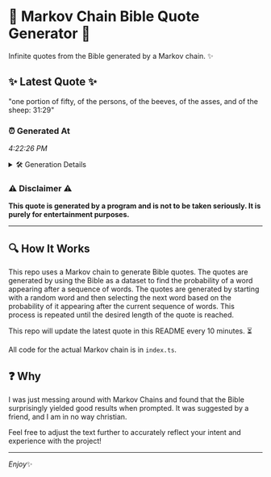 # 📖 Markov Chain Bible Quote Generator 📖

Infinite quotes from the Bible generated by a Markov chain. ✨

## ✨ Latest Quote ✨
"one portion of fifty, of the persons, of the beeves, of the asses, and of the sheep: 31:29"

### ⏰ Generated At
*4:22:26 PM*

<details>
    <summary>🛠️ Generation Details</summary>
    <p>
        <strong>🌱 Seed:</strong> one<br>
        <strong>🔄 Iterations:</strong> 17<br>
        <strong>📜 Context History:</strong><br>[ one ]: portion<br>[ one, portion ]: of<br>[ one, portion, of ]: fifty,<br>[ one, portion, of, fifty, ]: of<br>[ one, portion, of, fifty,, of ]: the<br>[ one, portion, of, fifty,, of, the ]: persons,<br>[ portion, of, fifty,, of, the, persons, ]: of<br>[ of, fifty,, of, the, persons,, of ]: the<br>[ fifty,, of, the, persons,, of, the ]: beeves,<br>[ of, the, persons,, of, the, beeves, ]: of<br>[ the, persons,, of, the, beeves,, of ]: the<br>[ persons,, of, the, beeves,, of, the ]: asses,<br>[ of, the, beeves,, of, the, asses, ]: and<br>[ the, beeves,, of, the, asses,, and ]: of<br>[ beeves,, of, the, asses,, and, of ]: the<br>[ of, the, asses,, and, of, the ]: sheep:<br>[ the, asses,, and, of, the, sheep: ]: 31:29<br>
    </p>
</details>

### ⚠️ Disclaimer ⚠️
**This quote is generated by a program and is not to be taken seriously. It is purely for entertainment purposes.**

---

## 🔍 How It Works

This repo uses a Markov chain to generate Bible quotes. The quotes are generated by using the Bible as a dataset to find the probability of a word appearing after a sequence of words. The quotes are generated by starting with a random word and then selecting the next word based on the probability of it appearing after the current sequence of words. This process is repeated until the desired length of the quote is reached.

This repo will update the latest quote in this README every 10 minutes. ⏳

All code for the actual Markov chain is in `index.ts`.

## ❓ Why

I was just messing around with Markov Chains and found that the Bible surprisingly yielded good results when prompted. 
It was suggested by a friend, and I am in no way christian.

Feel free to adjust the text further to accurately reflect your intent and experience with the project!

---

*Enjoy*✨
